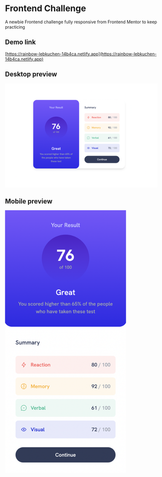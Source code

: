 # Frontend Challenge

A newbie Frontend challenge fully responsive from Frontend Mentor to keep practicing

## Demo link

[https://rainbow-lebkuchen-14b4ca.netlify.app](https://rainbow-lebkuchen-14b4ca.netlify.app)

## Desktop preview

![Desktop](./public/desktop-preview.png)

## Mobile preview

<img src='./public/mobile-preview.png' width="400"/>
